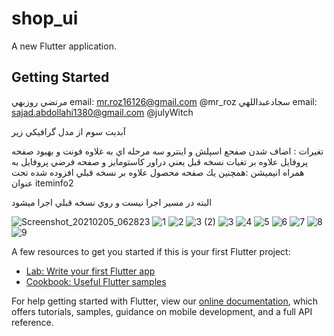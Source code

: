 # shop_ui

A new Flutter application.

## Getting Started
مرتضي روزبهي
 email: mr.roz16126@gmail.com   @mr_roz
 سجادعبداللهي
 email: sajad.abdollahi1380@gmail.com  @julyWitch   

  آبديت سوم از مدل گرافيكي زير

  
 تغيرات : اضاف شدن صفحع اسپلش و اينترو سه مرحله اي به غلاوه فونت و بهبود صفحه پروفايل
  علاوه بر تغيات نسخه قبل يعني دراور كاستومايز و صفحه فرضي پروفايل به همراه انيميشن 
   :همچنين يك صفحه محصول علاوه بر نسخه قبلي افزوده شده تحت عنوان 
  iteminfo2
  
  
  
  البته در مسير اجرا نيست و روي نسخه قبلي اجرا ميشود

![Screenshot_20210205_062823](https://user-images.githubusercontent.com/75145283/107132033-fc580a00-68f0-11eb-9627-7dfcf2986532.png)
![1](https://user-images.githubusercontent.com/75145283/107132042-11349d80-68f1-11eb-85b7-d101a4352148.jpg)
![2](https://user-images.githubusercontent.com/75145283/107132045-1396f780-68f1-11eb-81b9-4451580fd657.png)
![3 (2)](https://user-images.githubusercontent.com/75145283/107132053-26a9c780-68f1-11eb-9a54-436636602e84.png)
![3](https://user-images.githubusercontent.com/75145283/107132060-3a552e00-68f1-11eb-82f5-7dfc4f1eba89.png)
![4](https://user-images.githubusercontent.com/75145283/107132084-5ce74700-68f1-11eb-8c87-dde045985b5b.png)
![5](https://user-images.githubusercontent.com/75145283/107132136-a5066980-68f1-11eb-87e2-751a021df3e0.jpg)
![6](https://user-images.githubusercontent.com/75145283/107132139-a899f080-68f1-11eb-8ca9-8690cdb0fc68.jpg)
![7](https://user-images.githubusercontent.com/75145283/107132141-aafc4a80-68f1-11eb-97a7-dad88e3d0033.png)
![8](https://user-images.githubusercontent.com/75145283/107132150-c49d9200-68f1-11eb-8186-9ef9c3052aac.png)
![9](https://user-images.githubusercontent.com/75145283/107132156-d3844480-68f1-11eb-9c2e-8dbc3b3a84d3.png)


A few resources to get you started if this is your first Flutter project:

- [Lab: Write your first Flutter app](https://flutter.dev/docs/get-started/codelab)
- [Cookbook: Useful Flutter samples](https://flutter.dev/docs/cookbook)

For help getting started with Flutter, view our
[online documentation](https://flutter.dev/docs), which offers tutorials,
samples, guidance on mobile development, and a full API reference.
